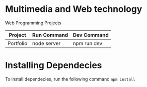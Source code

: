 # 	Multimedia and Web technology
Web Programming Projects

| Project       | Run Command   | Dev Command |
| ------------- | ------------- | ----------- |
| Portfolio     | node server   | npm run dev |

# Installing Dependecies

To install dependecies, run the following command
`npm install` 
